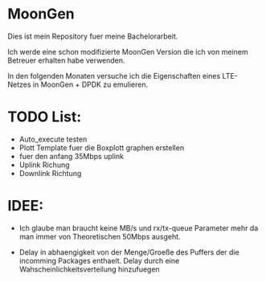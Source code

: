 # MoonGen
Dies ist mein Repository fuer meine Bachelorarbeit.

Ich werde eine schon modifizierte MoonGen Version die ich von meinem Betreuer erhalten habe verwenden.

In den folgenden Monaten versuche ich die Eigenschaften eines LTE-Netzes in MoonGen + DPDK zu emulieren.


# TODO List:
- Auto_execute testen
- Plott Template fuer die Boxplott graphen erstellen
- fuer den anfang 35Mbps uplink
- Uplink Richung
- Downlink Richtung

# IDEE:
- Ich glaube man braucht keine MB/s und rx/tx-queue Parameter mehr da man immer von Theoretischen 50Mbps ausgeht.

- Delay in abhaengigkeit von der Menge/Groeße des Puffers der die incomming Packages enthaelt. Delay durch eine Wahscheinlichkeitsverteilung hinzufuegen
